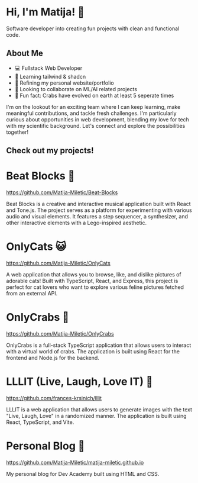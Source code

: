 # Hi, I'm Matija! 🌟  

Software developer into creating fun projects with clean and functional code.   


## About Me

- 💻 Fullstack Web Developer
- 🌱 Learning tailwind & shadcn
- 🧬 Refining my personal website/portfolio
- 👀 Looking to collaborate on ML/AI related projects
- 🤯 Fun fact: Crabs have evolved on earth at least 5 seperate times


I'm on the lookout for an exciting team where I can keep learning, make meaningful contributions, and tackle fresh challenges. I'm particularly curious about opportunities in web development, blending my love for tech with my scientific background. Let's connect and explore the possibilities together!  


## Check out my projects!


# Beat Blocks 🎼
https://github.com/Matija-Miletic/Beat-Blocks

Beat Blocks is a creative and interactive musical application built with React and Tone.js. The project serves as a platform for experimenting with various audio and visual elements. It features a step sequencer, a synthesizer, and other interactive elements with a Lego-inspired aesthetic.  

# OnlyCats 😺
https://github.com/Matija-Miletic/OnlyCats

A web application that allows you to browse, like, and dislike pictures of adorable cats! Built with TypeScript, React, and Express, this project is perfect for cat lovers who want to explore various feline pictures fetched from an external API.  

# OnlyCrabs 🦀
https://github.com/Matija-Miletic/OnlyCrabs

OnlyCrabs is a full-stack TypeScript application that allows users to interact with a virtual world of crabs. The application is built using React for the frontend and Node.js for the backend. 

# LLLIT (Live, Laugh, Love IT) 🍷
https://github.com/frances-krsinich/lllit

LLLIT is a web application that allows users to generate images with the text "Live, Laugh, Love" in a randomized manner. The application is built using React, TypeScript, and Vite.  

# Personal Blog 📜
https://github.com/Matija-Miletic/matija-miletic.github.io

My personal blog for Dev Academy built using HTML and CSS.  

